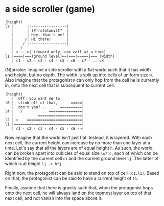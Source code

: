 
<!-- ======================================================================= -->
# a side scroller (game)

```
(height)
lY |      |-----------------|
   |      | (P)rotatonist?  |
   |      | Hey, that's me! |
   |     /| Hi there!       |
   |    / |-----------------|
   |   /
   | ¤ --->| (foward only, one cell at a time)
l1 |====|===(ground level)==|===|=====|=== (width)
   | c1 - c2 - c3 - c4 - c5 - c6 - c7 - .. cX
```

(N)arrator: Imagine a side scroller with a flat world such that it has width
and height, but no depth. The width is split up into cells of uniform size
`w`. Also imagine that the protagonist `P` can only hop from the cell he is
currently in, onto the next cell that is subsequent to current cell.

```
(height)
   |  Uff, you want me to
l6 |  climb all of that,      =====|
   |  don't you? ..      ==========|
l4 |   /            ===============|
   |           ====================|
l2 | ¤    =========================|
l1 |===============================|
   | c1 - c2 - c3 - c4 - c5 - c6 ->|
```

Now imagine that the world isn't just flat. Instead, it is layered. With each
next cell, the current height can increase by no more than one layer at a time.
Let's say that all the layers are of equal height `h`. As such, the world can
be broken apart into cubicles of equal size `(w*h)`, each of which can be
identified by the current cell `ci` and the current ground level `lj`. The
latter of which is at height `lj -> h*j`.

Right now, the protagonist can be said to stand on top of cell `(c1,l1)`.
Based on that, the protagonist can be said to have a current height of `l1`.

Finally, assume that there is gravity such that, when the protagonist hops
onto the next cell, he will always land on the topmost layer on top of that
next cell, and not vanish into the space above it.
